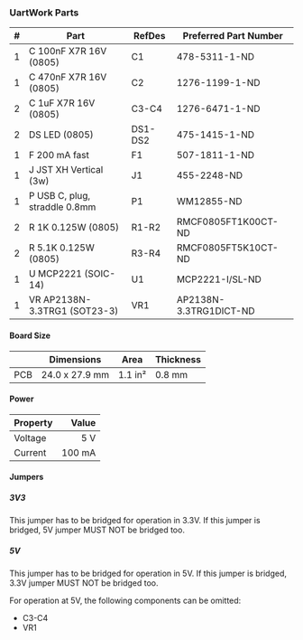 ### UartWork Parts

|  # | Part                                      | RefDes  | Preferred Part Number      |
|---:|-------------------------------------------|---------|----------------------------|
|  1 | C 100nF X7R 16V (0805)                    | C1      | 478-5311-1-ND              |
|  1 | C 470nF X7R 16V (0805)                    | C2      | 1276-1199-1-ND             |
|  2 | C 1uF X7R 16V (0805)                      | C3-C4   | 1276-6471-1-ND             |
|  2 | DS LED (0805)                             | DS1-DS2 | 475-1415-1-ND              |
|  1 | F 200 mA fast                             | F1      | 507-1811-1-ND              |
|  1 | J JST XH Vertical (3w)                    | J1      | 455-2248-ND                |
|  1 | P USB C, plug, straddle 0.8mm             | P1      | WM12855-ND                 |
|  2 | R 1K 0.125W (0805)                        | R1-R2   | RMCF0805FT1K00CT-ND        |
|  2 | R 5.1K 0.125W (0805)                      | R3-R4   | RMCF0805FT5K10CT-ND        |
|  1 | U MCP2221 (SOIC-14)                       | U1      | MCP2221-I/SL-ND            |
|  1 | VR AP2138N-3.3TRG1 (SOT23-3)              | VR1     | AP2138N-3.3TRG1DICT-ND     |


#### Board Size

|       |      Dimensions | Area    | Thickness |
|-------|-----------------|---------|-----------|
| PCB   |  24.0 x 27.9 mm | 1.1 in² |    0.8 mm |


#### Power

| Property | Value  |
|----------|-------:|
| Voltage  |    5 V |
| Current  | 100 mA |


#### Jumpers

##### 3V3

This jumper has to be bridged for operation in 3.3V. If this jumper is bridged,
5V jumper MUST NOT be bridged too.

##### 5V

This jumper has to be bridged for operation in 5V. If this jumper is bridged,
3.3V jumper MUST NOT be bridged too.

For operation at 5V, the following components can be omitted:
* C3-C4
* VR1
